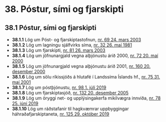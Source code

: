 # 38. Póstur, sími og fjarskipti

## 38.1 Póstur, sími og fjarskipti

* __38.1.1__ Lög um Póst- og fjarskiptastofnun, [nr. 69 24. mars 2003](2003069.md)
* __38.1.2__ Lög um lagningu sjálfvirks síma, [nr. 32 26. maí 1981](1981032.md)
* __38.1.3__ Lög um fjarskipti, [nr. 81 26. mars 2003](2003081.md)
* __38.1.4__ Lög um jöfnunargjald vegna alþjónustu árið 2000, [nr. 72 20. maí 2000](2000072.md)
* __38.1.5__ Lög um jöfnunargjald vegna alþjónustu árið 2001, [nr. 160 20. desember 2000](2000160.md)
* __38.1.6__ Lög um sölu ríkissjóðs á hlutafé í Landssíma Íslands hf., [nr. 75 31. maí 2001](2001075.md)
* __38.1.7__ Lög um póstþjónustu, [nr. 98  1. júlí 2019](2019098.md)
* __38.1.8__ Lög um fjarskiptasjóð, [nr. 132 20. desember 2005](2005132.md)
* __38.1.9__ Lög um öryggi net- og upplýsingakerfa mikilvægra innviða, [nr. 78  25. júní 2019](2019078.md)
* __38.1.10__ Lög um ráðstafanir til hagkvæmrar uppbyggingar háhraðafjarskiptaneta, [nr. 125  29. október 2019](2019125.md)

